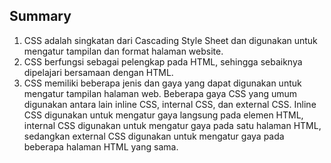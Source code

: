 ## Summary 

1. CSS adalah singkatan dari Cascading Style Sheet dan digunakan untuk mengatur tampilan dan format halaman website.
2. CSS berfungsi sebagai pelengkap pada HTML, sehingga sebaiknya dipelajari bersamaan dengan HTML.
3. CSS memiliki beberapa jenis dan gaya yang dapat digunakan untuk mengatur tampilan halaman web. Beberapa gaya CSS yang umum digunakan antara lain inline CSS, internal CSS, dan external CSS. Inline CSS digunakan untuk mengatur gaya langsung pada elemen HTML, internal CSS digunakan untuk mengatur gaya pada satu halaman HTML, sedangkan external CSS digunakan untuk mengatur gaya pada beberapa halaman HTML yang sama.